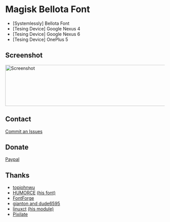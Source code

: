 # Magisk Bellota Font
* [Systemlessly] Bellota Font
* [Tesing Device] Google Nexus 4
* [Tesing Device] Google Nexus 6
* [Tesing Device] OnePlus 5

## Screenshot ##
<img src="https://cdn5.fontsquirrel.com/fnt_imgs/55/2076/7c7419e677b1bdcac00ab0dd75/sa-720x300.png" height="130" width="720" alt="Screenshot" height="720px">

## Contact ##
<a href="https://github.com/Magisk-Modules-Repo/Magisk_Font_Bellota/issues">Commit an Issues</a>

## Donate ##
<a href="https://paypal.me/pirasalbe">Paypal</a>

## Thanks ##
* <a href="https://github.com/topjohnwu">topjohnwu</a>
* <a href="https://github.com/HUMORCE">HUMORCE</a> <a href="https://github.com/Magisk-Modules-Repo/Systemlessly-Font-with-Tsukushimarugo-A-CJK-Sleek">(his font)</a>
* <a href="https://fontforge.github.io/en-US/">FontForge</a>
* <a href="https://forum.xda-developers.com/android/themes/fonts-flashable-zips-t3219827">gianton and dude6595</a>
* <a href="https://github.com/sergiocastell">linuxct</a> <a href="https://github.com/sergiocastell/AndroidO-NotoColorEmojiReplacer">(his module)</a>
* <a href="https://www.fontsquirrel.com/fonts/bellota">Pixilate</a>
